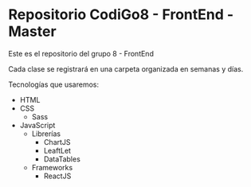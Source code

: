 # Repositorio CodiGo8 - FrontEnd - Master
Este es el repositorio del grupo 8 - FrontEnd

Cada clase se registrará en una carpeta organizada en semanas y días.

Tecnologías que usaremos:

- HTML
- CSS
  - Sass
- JavaScript
  - Librerías
    - ChartJS
    - LeaftLet
    - DataTables
  - Frameworks
    - ReactJS